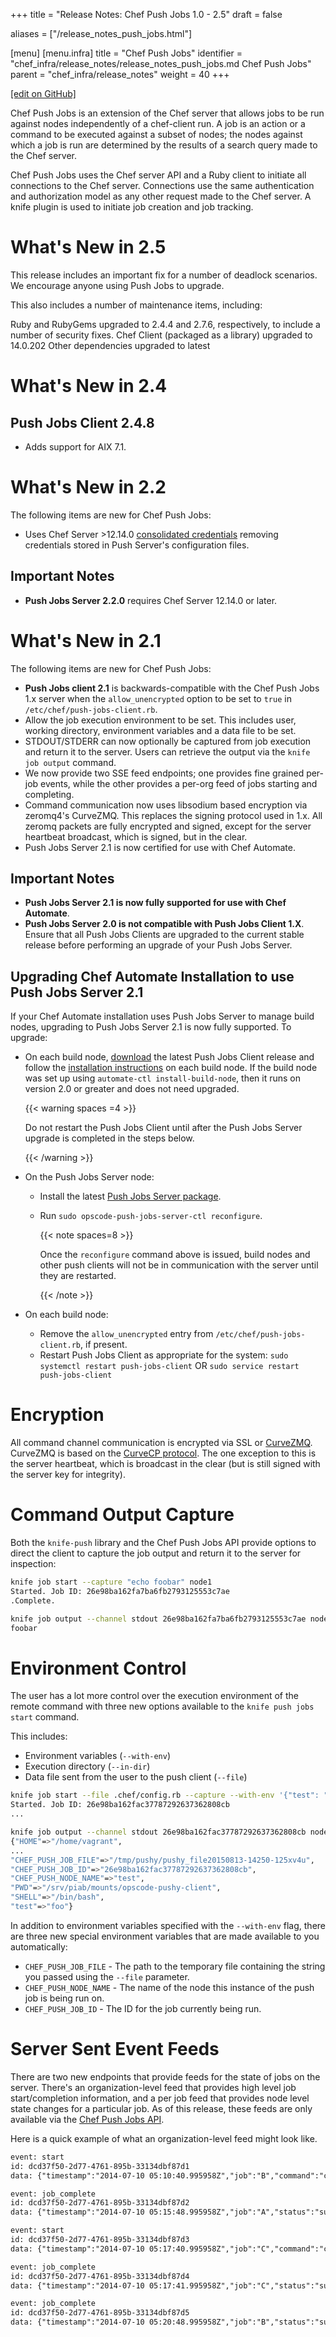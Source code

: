 +++
title = "Release Notes: Chef Push Jobs 1.0 - 2.5"
draft = false

aliases = ["/release_notes_push_jobs.html"]

[menu]
  [menu.infra]
    title = "Chef Push Jobs"
    identifier = "chef_infra/release_notes/release_notes_push_jobs.md Chef Push Jobs"
    parent = "chef_infra/release_notes"
    weight = 40
+++

[\[edit on GitHub\]](https://github.com/chef/chef-web-docs/blob/master/content/release_notes_push_jobs.md)

Chef Push Jobs is an extension of the Chef server that allows jobs to be
run against nodes independently of a chef-client run. A job is an action
or a command to be executed against a subset of nodes; the nodes against
which a job is run are determined by the results of a search query made
to the Chef server.

Chef Push Jobs uses the Chef server API and a Ruby client to initiate
all connections to the Chef server. Connections use the same
authentication and authorization model as any other request made to the
Chef server. A knife plugin is used to initiate job creation and job
tracking.

What's New in 2.5
=================

This release includes an important fix for a number of deadlock
scenarios. We encourage anyone using Push Jobs to upgrade.

This also includes a number of maintenance items, including:

Ruby and RubyGems upgraded to 2.4.4 and 2.7.6, respectively, to include
a number of security fixes. Chef Client (packaged as a library) upgraded
to 14.0.202 Other dependencies upgraded to latest

What's New in 2.4
=================

Push Jobs Client 2.4.8
----------------------

-   Adds support for AIX 7.1.

What's New in 2.2
=================

The following items are new for Chef Push Jobs:

-   Uses Chef Server \>12.14.0 [consolidated
    credentials](/server_security/#chef-infra-server-credentials-management)
    removing credentials stored in Push Server's configuration files.

Important Notes
---------------

-   **Push Jobs Server 2.2.0** requires Chef Server 12.14.0 or later.

What's New in 2.1
=================

The following items are new for Chef Push Jobs:

-   **Push Jobs client 2.1** is backwards-compatible with the Chef Push
    Jobs 1.x server when the `allow_unencrypted` option to be set to
    `true` in `/etc/chef/push-jobs-client.rb`.
-   Allow the job execution environment to be set. This includes user,
    working directory, environment variables and a data file to be set.
-   STDOUT/STDERR can now optionally be captured from job execution and
    return it to the server. Users can retrieve the output via the
    `knife job output` command.
-   We now provide two SSE feed endpoints; one provides fine grained
    per-job events, while the other provides a per-org feed of jobs
    starting and completing.
-   Command communication now uses libsodium based encryption via
    zeromq4's CurveZMQ. This replaces the signing protocol used in 1.x.
    All zeromq packets are fully encrypted and signed, except for the
    server heartbeat broadcast, which is signed, but in the clear.
-   Push Jobs Server 2.1 is now certified for use with Chef Automate.

Important Notes
---------------

-   **Push Jobs Server 2.1 is now fully supported for use with Chef
    Automate**.
-   **Push Jobs Server 2.0 is not compatible with Push Jobs Client
    1.X**. Ensure that all Push Jobs Clients are upgraded to the current
    stable release before performing an upgrade of your Push Jobs
    Server.

Upgrading Chef Automate Installation to use Push Jobs Server 2.1
----------------------------------------------------------------

If your Chef Automate installation uses Push Jobs Server to manage build
nodes, upgrading to Push Jobs Server 2.1 is now fully supported. To
upgrade:

-   On each build node,
    [download](https://downloads.chef.io/push-jobs-client/stable/) the
    latest Push Jobs Client release and follow the [installation
    instructions](/install_push_jobs/#install-the-client) on each
    build node. If the build node was set up using
    `automate-ctl install-build-node`, then it runs on version 2.0 or
    greater and does not need upgraded.

    {{< warning spaces =4 >}}

    Do not restart the Push Jobs Client until after the Push Jobs Server
    upgrade is completed in the steps below.

    {{< /warning >}}

-   On the Push Jobs Server node:

    -   Install the latest [Push Jobs Server
        package](https://downloads.chef.io/push-jobs-server/stable/).

    -   Run `sudo opscode-push-jobs-server-ctl reconfigure`.

        {{< note spaces=8 >}}

        Once the `reconfigure` command above is issued, build nodes and
        other push clients will not be in communication with the server
        until they are restarted.

        {{< /note >}}

-   On each build node:

    -   Remove the `allow_unencrypted` entry from
        `/etc/chef/push-jobs-client.rb`, if present.
    -   Restart Push Jobs Client as appropriate for the system:
        `sudo systemctl restart push-jobs-client` OR
        `sudo service restart push-jobs-client`

Encryption
==========

All command channel communication is encrypted via SSL or
[CurveZMQ](https://rfc.zeromq.org/spec:26/CURVEZMQ). CurveZMQ is based
on the [CurveCP protocol](http://curvecp.org/security.html). The one
exception to this is the server heartbeat, which is broadcast in the
clear (but is still signed with the server key for integrity).

Command Output Capture
======================

Both the `knife-push` library and the Chef Push Jobs API provide options
to direct the client to capture the job output and return it to the
server for inspection:

``` bash
knife job start --capture "echo foobar" node1
Started. Job ID: 26e98ba162fa7ba6fb2793125553c7ae
.Complete.

knife job output --channel stdout 26e98ba162fa7ba6fb2793125553c7ae node1
foobar
```

Environment Control
===================

The user has a lot more control over the execution environment of the
remote command with three new options available to the
`knife push jobs start` command.

This includes:

-   Environment variables (`--with-env`)
-   Execution directory (`--in-dir`)
-   Data file sent from the user to the push client (`--file`)

<!-- -->

``` bash
knife job start --file .chef/config.rb --capture --with-env '{"test": "foo"}' --in-dir "/tmp" --as-user daemon "print_execution_environment" node2
Started. Job ID: 26e98ba162fac37787292637362808cb
...

knife job output --channel stdout 26e98ba162fac37787292637362808cb node2
{"HOME"=>"/home/vagrant",
...
"CHEF_PUSH_JOB_FILE"=>"/tmp/pushy/pushy_file20150813-14250-125xv4u",
"CHEF_PUSH_JOB_ID"=>"26e98ba162fac37787292637362808cb",
"CHEF_PUSH_NODE_NAME"=>"test",
"PWD"=>"/srv/piab/mounts/opscode-pushy-client",
"SHELL"=>"/bin/bash",
"test"=>"foo"}
```

In addition to environment variables specified with the `--with-env`
flag, there are three new special environment variables that are made
available to you automatically:

-   `CHEF_PUSH_JOB_FILE` - The path to the temporary file containing the
    string you passed using the `--file` parameter.
-   `CHEF_PUSH_NODE_NAME` - The name of the node this instance of the
    push job is being run on.
-   `CHEF_PUSH_JOB_ID` - The ID for the job currently being run.

Server Sent Event Feeds
=======================

There are two new endpoints that provide feeds for the state of jobs on
the server. There's an organization-level feed that provides high level
job start/completion information, and a per job feed that provides node
level state changes for a particular job. As of this release, these
feeds are only available via the [Chef Push Jobs
API](/api_push_jobs/).

Here is a quick example of what an organization-level feed might look
like.

``` xml
event: start
id: dcd37f50-2d77-4761-895b-33134dbf87d1
data: {"timestamp":"2014-07-10 05:10:40.995958Z","job":"B","command":"chef-client","run_timeout":300,"user":"rebecca","quorum":2,"node_count":2}

event: job_complete
id: dcd37f50-2d77-4761-895b-33134dbf87d2
data: {"timestamp":"2014-07-10 05:15:48.995958Z","job":"A","status":"success"}

event: start
id: dcd37f50-2d77-4761-895b-33134dbf87d3
data: {"timestamp":"2014-07-10 05:17:40.995958Z","job":"C","command":"cat /etc/passwd","run_timeout":300,"user":"charles","quorum":2,"node_count":2}

event: job_complete
id: dcd37f50-2d77-4761-895b-33134dbf87d4
data: {"timestamp":"2014-07-10 05:17:41.995958Z","job":"C","status":"success"}

event: job_complete
id: dcd37f50-2d77-4761-895b-33134dbf87d5
data: {"timestamp":"2014-07-10 05:20:48.995958Z","job":"B","status":"success"}
```
